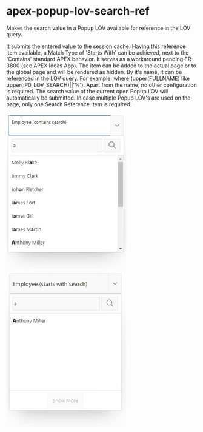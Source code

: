 # apex-popup-lov-search-ref
Makes the search value in a Popup LOV available for reference in the LOV query.

It submits the entered value to the session cache. Having this reference item available, a Match Type of 'Starts With' can be achieved, next to the 'Contains' standard APEX behavior. It serves as a workaround pending FR-3800 (see APEX Ideas App). The item can be added to the actual page or to the global page and will be rendered as hidden. By it's name, it can be referenced in the LOV query. For example: where (upper(FULLNAME) like upper(:P0_LOV_SEARCH)||'%'). Apart from the name, no other configuration is required. The search value of the current open Popup LOV will automatically be submitted. In case multiple Popup LOV's are used on the page, only one Search Reference Item is required.

![image](https://github.com/kekema/apex-popup-lov-search-ref/blob/main/lov-contains-search.jpg)
![image](https://github.com/kekema/apex-popup-lov-search-ref/blob/main/lov-starts-with-search.jpg)
